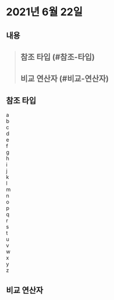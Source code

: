 # 2021년 6월 22일


## 내용
> ## 참조 타입  (#참조-타입)
> ## 비교 연산자 (#비교-연산자)


## 참조 타입

a    
b    
c   
d  
e  
f      
g   
h   
i  
j  
k  
l  
m  
n  
o  
p  
q  
r  
s  
t  
u  
v  
w  
x  
y  
z   

## 비교 연산자